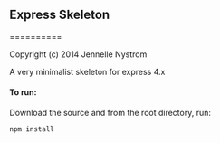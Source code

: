 ## Express Skeleton
==========

Copyright (c) 2014 Jennelle Nystrom

A very minimalist skeleton for express 4.x

#### To run:

Download the source and from the root directory, run:

	npm install
